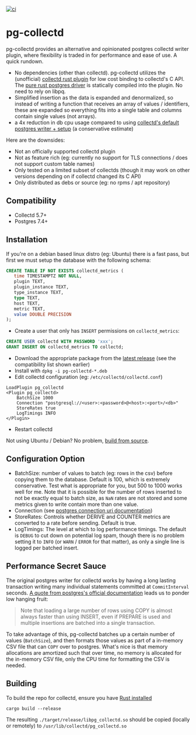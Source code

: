[![ci](https://github.com/nickbabcock/pg-collectd/actions/workflows/ci.yml/badge.svg)](https://github.com/nickbabcock/pg-collectd/actions/workflows/ci.yml)

# pg-collectd

pg-collectd provides an alternative and opinionated postgres collectd writer
plugin, where flexibility is traded in for performance and ease of use. A quick
rundown.

- No dependencies (other than collectd). pg-collectd utilizes the (unofficial) [collectd rust plugin](https://github.com/nickbabcock/collectd-rust-plugin) for low cost binding to collectd's C API. The [pure rust postgres
  driver](https://github.com/sfackler/rust-postgres) is statically compiled
  into the plugin. No need to rely on libpq.
- Simplified insertion as the data is expanded and denormalized, so instead of
  writing a function that receives an array of values / identifiers, these are
  expanded so everything fits into a single table and columns contain single
  values (not arrays).
- a 4x reduction in db cpu usage compared to using [collectd's default postgres writer + setup](https://github.com/collectd/collectd/blob/92c3b2ed5f8e49737e29b11244585960a3478494/contrib/postgresql/collectd_insert.sql) (a conservative estimate)

Here are the downsides:

- Not an officially supported collectd plugin
- Not as feature rich (eg: currently no support for TLS connections / does not support custom table names)
- Only tested on a limited subset of collectds (though it may work on other
  versions depending on if collectd changed its C API)
- Only distributed as debs or source (eg: no rpms / apt repository)

## Compatibility

- Collectd 5.7+
- Postgres 7.4+

## Installation

If you're on a debian based linux distro (eg: Ubuntu) there is a fast pass,
but first we must setup the database with the following schema:

```sql
CREATE TABLE IF NOT EXISTS collectd_metrics (
   time TIMESTAMPTZ NOT NULL,
   plugin TEXT,
   plugin_instance TEXT,
   type_instance TEXT,
   type TEXT,
   host TEXT,
   metric TEXT,
   value DOUBLE PRECISION
);
```

- Create a user that only has `INSERT` permissions on `collectd_metrics`:

```sql
CREATE USER collectd WITH PASSWORD 'xxx';
GRANT INSERT ON collectd_metrics TO collectd;
```

- Download the appropriate package from the [latest
  release](https://github.com/nickbabcock/pg-collectd/releases/latest) (see
  the compatibility list shown earlier)
- Install with `dpkg -i pg-collectd-*.deb`
- Edit collectd configuration (eg: `/etc/collectd/collectd.conf`)

```
LoadPlugin pg_collectd
<Plugin pg_collectd>
    BatchSize 1000
    Connection "postgresql://<user>:<password>@<host>:<port>/<db>"
    StoreRates true
    LogTimings INFO
</Plugin>
```

- Restart collectd

Not using Ubuntu / Debian? No problem, [build from source](#building).

## Configuration Option

- BatchSize: number of values to batch (eg: rows in the csv) before copying them to the database. Default is 100, which is extremely conservative. Test what is appropriate for you, but 500 to 1000 works well for me. Note that it is possible for the number of rows inserted to not be exactly equal to batch size, as `NaN` rates are not stored and some metrics given to write contain more than one value.
- Connection (see [postgres connection uri documentation](https://www.postgresql.org/docs/10/static/libpq-connect.html#id-1.7.3.8.3.6))
- StoreRates: Controls whether DERIVE and COUNTER metrics are converted to a rate before sending. Default is true.
- LogTimings: The level at which to log performance timings. The default is `DEBUG` to cut down on potential log spam, though there is no problem setting it to `INFO` (or `WARN` / `ERROR` for that matter), as only a single line is logged per batched insert.

## Performance Secret Sauce

The original postgres writer for collectd works by having a long lasting
transaction writing many individual statements committed at `CommitInterval`
seconds. [A quote from postgres's official
documentation](https://www.postgresql.org/docs/9.2/static/populate.html) leads
us to ponder low hanging fruit:

> Note that loading a large number of rows using COPY is almost always faster
> than using INSERT, even if PREPARE is used and multiple insertions are
> batched into a single transaction.

To take advantage of this, pg-collectd batches up a certain number of values
(`BatchSize`), and then formats those values as part of a in-memory CSV file
that can `COPY` over to postgres. What's nice is that memory allocations are
amortized such that over time, no memory is allocated for the in-memory CSV
file, only the CPU time for formatting the CSV is needed.

## Building

To build the repo for collectd, ensure you have [Rust
installed](https://rustup.rs/)

```
cargo build --release
```

The resulting `./target/release/libpg_collectd.so` should be copied (locally
or remotely) to `/usr/lib/collectd/pg_collectd.so`
